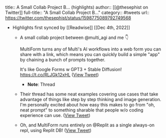 title:: A Small Collab Project B... (highlights)
author:: [[@thesephist on Twitter]]
full-title:: "A Small Collab Project B..."
category:: #tweets
url:: https://twitter.com/thesephist/status/1598775089792749568

- Highlights first synced by [[Readwise]] [[Dec 4th, 2022]]
	- A small collab project between @multi_agi and me 👇
	  
	  MultiForm turns any of Multi's AI workflows into a web form you can share with a link, which means you can quickly build a simple "app" by chaining a bunch of prompts together.
	  
	  It's like Google Forms w GPT3 + Stable Diffusion! https://t.co/RLJGk12xHL ([View Tweet](https://twitter.com/thesephist/status/1598775089792749568))
		- **Note**: Thread
	- Their thread has some neat examples covering use cases that take advantage of things like step by step thinking and image generation. I'm personally excited about how easy this makes to go from "oh, neat prompt" to something sharable that people w/o coding experience can use. ([View Tweet](https://twitter.com/thesephist/status/1598775091856379905))
	- Oh, and MultiForm runs entirely on @Replit as a single always-on repl, using Replit DB! ([View Tweet](https://twitter.com/thesephist/status/1598775093764554752))